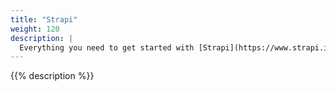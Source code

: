 ```yaml
---
title: "Strapi"
weight: 120
description: |
  Everything you need to get started with [Strapi](https://www.strapi.io/), the open source headless CMS based on NodeJS, on Platform.sh.
---
```


{{% description %}}
